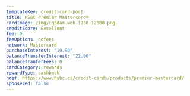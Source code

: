 ```yaml
---
templateKey: credit-card-post
title: HSBC Premier Mastercard®
cardImage: /img/cq5dam.web.1280.12800.png
creditScore: Excellent
fee: 0
feeOptions: nofees
network: Mastercard
purchaseInterest: "19.90"
balanceTransferInterest: "22.90"
balanceTranferFees: 0
cardCategory: rewards
rewardType: cashback
href: https://www.hsbc.ca/credit-cards/products/premier-mastercard/
sponsered: false
---
```

